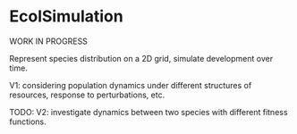 # EcolSimulation

WORK IN PROGRESS

Represent species distribution on a 2D grid, simulate development over time.

V1: considering population dynamics under different structures of resources, response to perturbations, etc.

TODO: V2: investigate dynamics between two species with different fitness functions.
